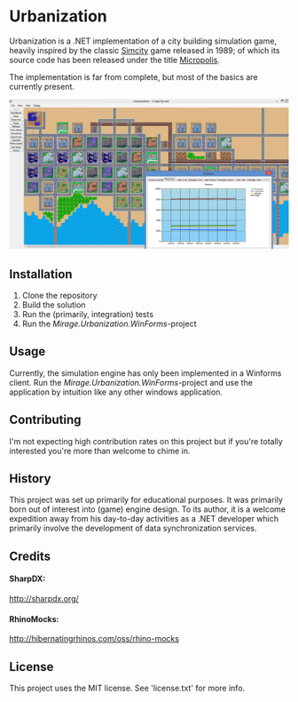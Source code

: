 # Urbanization

Urbanization is a .NET implementation of a city building simulation game, heavily inspired by the classic [Simcity](http://en.wikipedia.org/wiki/SimCity_(1989_video_game)) game released in 1989; of which its source code has been released under the title [Micropolis](https://github.com/SimHacker/micropolis).

The implementation is far from complete, but most of the basics are currently present.

![Screenshot of 'Urbanization'](/screenshot.png?raw=true "Screenshot of 'Urbanization'")

## Installation

1. Clone the repository
2. Build the solution
3. Run the (primarily, integration) tests
4. Run the *Mirage.Urbanization.WinForms*-project 

## Usage

Currently, the simulation engine has only been implemented in a Winforms client. Run the *Mirage.Urbanization.WinForms*-project and use the application by intuition like any other windows application.

## Contributing

I'm not expecting high contribution rates on this project but if you're totally interested you're more than welcome to chime in.

## History

This project was set up primarily for educational purposes. It was primarily born out of interest into (game) engine design. To its author, it is a welcome expedition away from his day-to-day activities as a .NET developer which primarily involve the development of data synchronization services.

## Credits

#### SharpDX:

http://sharpdx.org/

#### RhinoMocks:

http://hibernatingrhinos.com/oss/rhino-mocks

## License

This project uses the MIT license. See 'license.txt' for more info.
